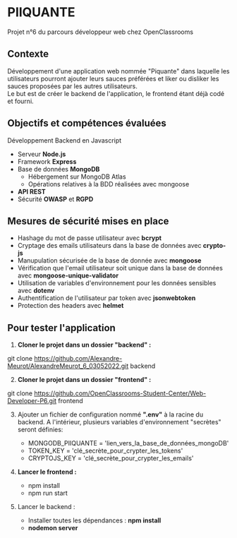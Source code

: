 # PIIQUANTE
Projet n°6 du parcours développeur web chez OpenClassrooms

## Contexte
Développement d'une application web nommée "Piquante" dans laquelle les utilisateurs pourront ajouter leurs sauces préférées et liker ou disliker les sauces proposées par les autres utilisateurs.  
Le but est de créer le backend de l'application, le frontend étant déjà codé et fourni.

## Objectifs et compétences évaluées
Développement Backend en Javascript

- Serveur **Node.js**
- Framework **Express**
- Base de données **MongoDB**
    - Hébergement sur MongoDB Atlas
    - Opérations relatives à la BDD réalisées avec mongoose
- **API REST**
- Sécurité **OWASP** et **RGPD**

## Mesures de sécurité mises en place

- Hashage du mot de passe utilisateur avec **bcrypt**
- Cryptage des emails utilisateurs dans la base de données avec **crypto-js**
- Manupulation sécurisée de la base de donnée avec **mongoose**
- Vérification que l'email utilisateur soit unique dans la base de données avec **mongoose-unique-validator**
- Utilisation de variables d'environnement pour les données sensibles avec **dotenv**
- Authentification de l'utilisateur par token avec **jsonwebtoken**
- Protection des headers avec **helmet**

## Pour tester l'application

1. **Cloner le projet dans un dossier "backend" :**

git clone https://github.com/Alexandre-Meurot/AlexandreMeurot_6_03052022.git backend

2. **Cloner le projet dans un dossier "frontend" :**

git clone https://github.com/OpenClassrooms-Student-Center/Web-Developer-P6.git frontend

3. Ajouter un fichier de configuration nommé **".env"** à la racine du backend. A l'intérieur, plusieurs variables d'environnement "secrètes" seront définies:
   
   - MONGODB_PIIQUANTE = 'lien_vers_la_base_de_données_mongoDB'
   - TOKEN_KEY = 'clé_secrète_pour_crypter_les_tokens'
   - CRYPTOJS_KEY = 'clé_secrète_pour_crypter_les_emails'
   
4. **Lancer le frontend :**
   
   - npm install
   - npm run start

5. Lancer le backend :

   - Installer toutes les dépendances : **npm install**
   - **nodemon server**
